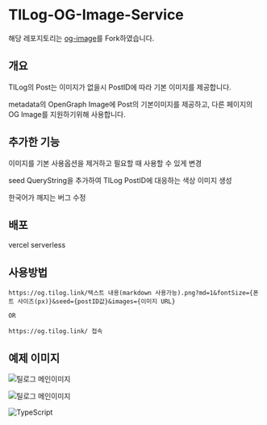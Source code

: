 # TILog-OG-Image-Service

해당 레포지토리는 [og-image](https://github.com/vercel/og-image)를 Fork하였습니다.

## 개요

TILog의 Post는 이미지가 없을시 PostID에 따라 기본 이미지를 제공합니다.

metadata의 OpenGraph Image에 Post의 기본이미지를 제공하고, 다른 페이지의 OG Image를 지원하기위해 사용합니다.

## 추가한 기능

이미지를 기본 사용옵션을 제거하고 필요할 때 사용할 수 있게 변경

seed QueryString을 추가하여 TILog PostID에 대응하는 색상 이미지 생성

한국어가 깨지는 버그 수정

## 배포
vercel serverless


## 사용방법

```
https://og.tilog.link/텍스트 내용(markdown 사용가능).png?md=1&fontSize={폰트 사이즈(px)}&seed={postID값}&images={이미지 URL}

OR

https://og.tilog.link/ 접속

```

## 예제 이미지

![틸로그 메인이미지](https://og.tilog.link/.png?md=1&fontSize=90px&seed=3729&images=https://static.tilog.link/tilog-logo-white.svg)

![틸로그 메인이미지](https://og.tilog.link/오늘%20배운것을%20기록하고,%20남들과%20공유해보세요.🤩.png?md=1&fontSize=50px&seed=3729&images=https://static.tilog.link/tilog-logo-white.svg)

![TypeScript](https://og.tilog.link/**TypeScript**.png?md=1&fontSize=100px&seed=3)
